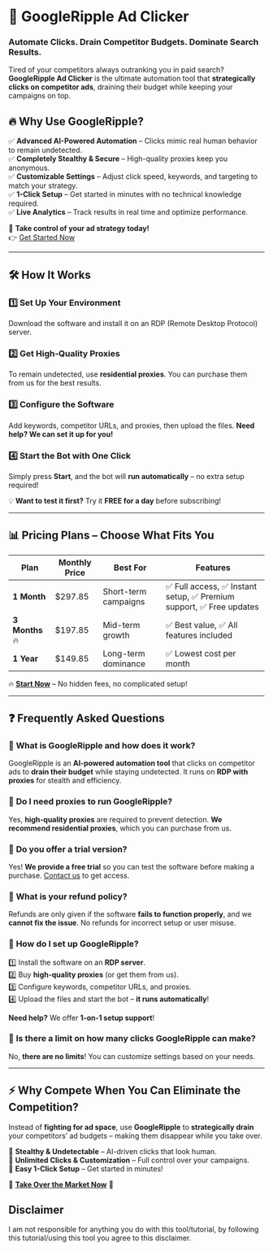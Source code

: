 # 🚀 GoogleRipple Ad Clicker  
### Automate Clicks. Drain Competitor Budgets. Dominate Search Results.  

Tired of your competitors always outranking you in paid search? **GoogleRipple Ad Clicker** is the ultimate automation tool that **strategically clicks on competitor ads**, draining their budget while keeping your campaigns on top.  

## 🔥 Why Use GoogleRipple?  
✅ **Advanced AI-Powered Automation** – Clicks mimic real human behavior to remain undetected.  
✅ **Completely Stealthy & Secure** – High-quality proxies keep you anonymous.  
✅ **Customizable Settings** – Adjust click speed, keywords, and targeting to match your strategy.  
✅ **1-Click Setup** – Get started in minutes with no technical knowledge required.  
✅ **Live Analytics** – Track results in real time and optimize performance.  

🚀 **Take control of your ad strategy today!**  
👉 [Get Started Now](https://googleripple.com/)  

---

## 🛠 How It Works  

### 1️⃣ **Set Up Your Environment**  
Download the software and install it on an RDP (Remote Desktop Protocol) server.  

### 2️⃣ **Get High-Quality Proxies**  
To remain undetected, use **residential proxies**. You can purchase them from us for the best results.  

### 3️⃣ **Configure the Software**  
Add keywords, competitor URLs, and proxies, then upload the files. **Need help? We can set it up for you!**  

### 4️⃣ **Start the Bot with One Click**  
Simply press **Start**, and the bot will **run automatically** – no extra setup required!  

💡 **Want to test it first?** Try it **FREE for a day** before subscribing!  

---

## 📊 Pricing Plans – Choose What Fits You  

| Plan | Monthly Price | Best For | Features |
|------|-------------|----------|----------|
| **1 Month** | $297.85 | Short-term campaigns | ✅ Full access, ✅ Instant setup, ✅ Premium support, ✅ Free updates |
| **3 Months** 🔥 | $197.85 | Mid-term growth | ✅ Best value, ✅ All features included |
| **1 Year** | $149.85 | Long-term dominance | ✅ Lowest cost per month |

🔥 **[Start Now](https://googleripple.com/)** – No hidden fees, no complicated setup!  

---

## ❓ Frequently Asked Questions  

### 🔹 **What is GoogleRipple and how does it work?**  
GoogleRipple is an **AI-powered automation tool** that clicks on competitor ads to **drain their budget** while staying undetected. It runs on **RDP with proxies** for stealth and efficiency.  

### 🔹 **Do I need proxies to run GoogleRipple?**  
Yes, **high-quality proxies** are required to prevent detection. **We recommend residential proxies**, which you can purchase from us.  

### 🔹 **Do you offer a trial version?**  
Yes! **We provide a free trial** so you can test the software before making a purchase. [Contact us](https://googleripple.com/) to get access.  

### 🔹 **What is your refund policy?**  
Refunds are only given if the software **fails to function properly**, and we **cannot fix the issue**. No refunds for incorrect setup or user misuse.  

### 🔹 **How do I set up GoogleRipple?**  
1️⃣ Install the software on an **RDP server**.  
2️⃣ Buy **high-quality proxies** (or get them from us).  
3️⃣ Configure keywords, competitor URLs, and proxies.  
4️⃣ Upload the files and start the bot – **it runs automatically**!  

**Need help?** We offer **1-on-1 setup support**!  

### 🔹 **Is there a limit on how many clicks GoogleRipple can make?**  
No, **there are no limits**! You can customize settings based on your needs.  

---

## ⚡ Why Compete When You Can **Eliminate the Competition?**  
Instead of **fighting for ad space**, use **GoogleRipple** to **strategically drain** your competitors’ ad budgets – making them disappear while you take over.  

🔹 **Stealthy & Undetectable** – AI-driven clicks that look human.  
🔹 **Unlimited Clicks & Customization** – Full control over your campaigns.  
🔹 **Easy 1-Click Setup** – Get started in minutes!  

🚀 **[Take Over the Market Now](https://googleripple.com/)** 🚀  


## Disclaimer

I am not responsible for anything you do with this tool/tutorial, by following this tutorial/using this tool you agree to this disclaimer.
